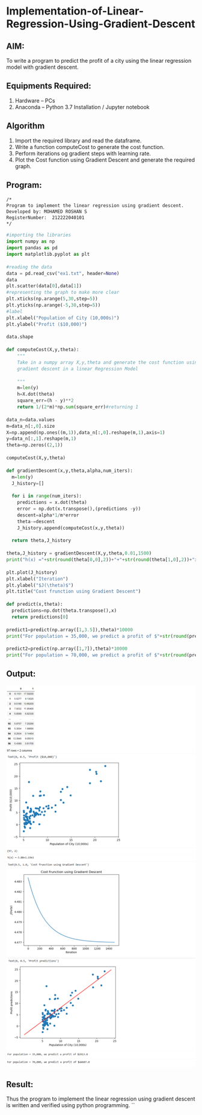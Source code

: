 # Implementation-of-Linear-Regression-Using-Gradient-Descent

## AIM:
To write a program to predict the profit of a city using the linear regression model with gradient descent.

## Equipments Required:
1. Hardware – PCs
2. Anaconda – Python 3.7 Installation / Jupyter notebook

## Algorithm
1. Import the required library and read the dataframe.
2. Write a function computeCost to generate the cost function.
3. Perform iterations og gradient steps with learning rate.
4. Plot the Cost function using Gradient Descent and generate the required graph.

## Program:
```
/*
Program to implement the linear regression using gradient descent.
Developed by: MOHAMED ROSHAN S
RegisterNumber:  212222040101
*/
```
``` py
#importing the libraries
import numpy as np
import pandas as pd
import matplotlib.pyplot as plt

#reading the data
data = pd.read_csv("ex1.txt", header=None)
data
plt.scatter(data[0],data[1])
#representing the graph to make more clear
plt.xticks(np.arange(5,30,step=5))
plt.yticks(np.arange(-5,30,step=5))
#label
plt.xlabel("Population of City (10,000s)")
plt.ylabel("Profit ($10,000)")

data.shape

def computeCost(X,y,theta):
    """
    Take in a numpy array X,y,theta and generate the cost function using
    gradient descent in a linear Regression Model
    
    """
    m=len(y)
    h=X.dot(theta)
    square_err=(h - y)**2
    return 1/(2*m)*np.sum(square_err)#returning 1

data_n=data.values
m=data_n[:,0].size
X=np.append(np.ones((m,1)),data_n[:,0].reshape(m,1),axis=1)
y=data_n[:,1].reshape(m,1)
theta=np.zeros((2,1))

computeCost(X,y,theta)

def gradientDescent(x,y,theta,alpha,num_iters):
  m=len(y)
  J_history=[]

  for i in range(num_iters):
    predictions = x.dot(theta)
    error = np.dot(x.transpose(),(predictions -y))
    descent=alpha*1/m*error
    theta-=descent
    J_history.append(computeCost(x,y,theta))

  return theta,J_history

theta,J_history = gradientDescent(X,y,theta,0.01,1500)
print("h(x) ="+str(round(theta[0,0],2))+"+"+str(round(theta[1,0],2))+"x1")

plt.plot(J_history)
plt.xlabel("Iteration")
plt.ylabel("$J(\theta)$")
plt.title("Cost frunction using Gradient Descent")

def predict(x,theta):
  predictions=np.dot(theta.transpose(),x)
  return predictions[0]

predict1=predict(np.array([1,3.5]),theta)*10000
print("For population = 35,000, we predict a profit of $"+str(round(predict1,0)))

predict2=predict(np.array([1,7]),theta)*10000
print("For population = 70,000, we predict a profit of $"+str(round(predict2,0)))
```

## Output:
![op](Screenshot%202023-09-26%20131828.png)
![op](Screenshot%202023-09-26%20131854.png)
![op](Screenshot%202023-09-26%20131950.png)
![op](Screenshot%202023-09-26%20132017.png)
![op](Screenshot%202023-09-26%20132034.png)
![op](Screenshot%202023-09-26%20132053.png)
![op](Screenshot%202023-09-26%20132111.png)
![op](Screenshot%202023-09-26%20132123.png)

## Result:
Thus the program to implement the linear regression using gradient descent is written and verified using python programming.
``